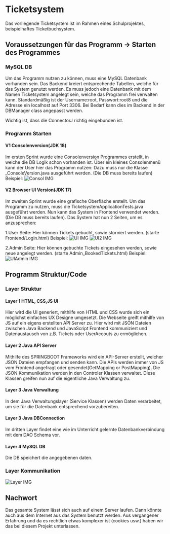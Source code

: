 # Ticketsystem

Das vorliegende Ticketsystem ist im Rahmen eines Schulprojektes, beispielhaftes Ticketbuchsystem.

## Voraussetzungen für das Programm -> Starten des Programmes 

### MySQL DB
Um das Programm nutzen zu können, muss eine MySQL Datenbank vorhanden sein. Das Backend kreiert entsprechende Tabellen, welche für das System genutzt werden. Es muss jedoch eine Datenbank mit dem Namen Ticketsystem angelegt sein, welche das Programm frei verwalten kann. Standardmäßig ist der Username:root, Passwort:root8 und die Adresse ein localhost auf Port 3306. Bei Bedarf kann dies im Backend in der DBManager class angepasst werden.

Wichtig ist, dass die ConnectorJ richtig eingebunden ist.

### Programm Starten
#### V1 Consolenversion(JDK 18)
Im ersten Sprint wurde eine Consolenversion Programmes erstellt, in welche die DB Logik schon vorhanden ist. Über ein kleines Consolenmenü kann der User hier das Programm nutzen: Dazu muss nur die Klasse _ConsoleVersion.java ausgeführt werden. (Die DB muss bereits laufen)
Beispiel:
![Consol IMG](https://github.com/NikMitzel/Tickets/blob/main/imgV1.jpg?raw=true) 

#### V2 Browser UI Version(JDK 17)
Im zweiten Sprint wurde eine grafische Oberfläche erstellt. Um das Programm zu nutzen, muss die TicketsystemApplicationTests.java ausgeführt werden. Nun kann das System in Frontend verwendet werden. (Die DB muss bereits laufen). Das System hat nun 2 Seiten, um es anzusprechen:

1.User Seite: Hier können Tickets gebucht, sowie storniert werden. (starte Frontend/Login.html)
Beispiel:
![UI IMG](https://github.com/NikMitzel/Tickets/blob/main/imgV2_1_1.jpg?raw=true) 
![UI2 IMG](https://github.com/NikMitzel/Tickets/blob/main/imgV2_1_2.jpg?raw=true) 

2.Admin Seite: Hier können gebuchte Tickets eingesehen werden, sowie neue angelegt werden. (starte Admin_BookedTickets.html)
Beispiel:
![UIAdmin IMG](https://github.com/NikMitzel/Tickets/blob/main/imgV2_2.jpg?raw=true) 

## Programm Struktur/Code
### Layer Struktur

#### Layer 1 HTML, CSS,JS UI
Hier wird die UI generiert, mithilfe von HTML und CSS wurde sich ein möglichst einfaches UX Designe umgesetzt. Die Webseite greift mithilfe von JS auf ein eigens erstellten API Server zu. Hier wird mit JSON Dateien zwischen Java Backend und JavaScript Frontend kommuniziert und Datenaustausch von z.B. Tickets oder UserAccouts zu ermöglichen.
#### Layer 2 Java API Server
Mithilfe des SPRINGBOOT Frameworks wird ein API-Server erstellt, welcher JSON Dateien empfangen und senden kann. Die APIs werden immer von JS vom Frontend angefragt oder gesendet(GetMapping or PostMapping). Die JSON Kommunikation werden in den Controler Klassen verwaltet. Diese Klassen greifen nun auf die eigentliche Java Verwaltung zu.
#### Layer 3 Java Verwaltung
In dem Java Verwaltungslayer (Service Klassen) werden Daten verarbeitet, um sie für die Datenbank entsprechend vorzubereiten. 
#### Layer 3 Java DBConnection
Im dritten Layer findet eine wie im Unterricht gelernte Datenbankverbindung mit dem DAO Schema vor. 
#### Layer 4 MySQL DB
Die DB speichert die angegebenen daten.

### Layer Kommunikation
![Layer IMG](https://github.com/NikMitzel/Tickets/blob/main/image.jpg?raw=true) 

## Nachwort
Das gesamte System lässt sich auch auf einem Server laufen. Dann könnte auch aus dem Internet aus das System benutzt werden. Aus vergangener Erfahrung und da es rechtlich etwas komplexer ist (cookies usw.) haben wir das bei diesem Projekt unterlassen. 

